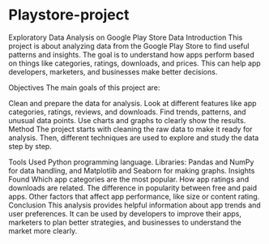 # Playstore-project
Exploratory Data Analysis on Google Play Store Data
Introduction
This project is about analyzing data from the Google Play Store to find useful patterns and insights. The goal is to understand how apps perform based on things like categories, ratings, downloads, and prices. This can help app developers, marketers, and businesses make better decisions.

Objectives
The main goals of this project are:

Clean and prepare the data for analysis.
Look at different features like app categories, ratings, reviews, and downloads.
Find trends, patterns, and unusual data points.
Use charts and graphs to clearly show the results.
Method
The project starts with cleaning the raw data to make it ready for analysis. Then, different techniques are used to explore and study the data step by step.

Tools Used
Python programming language.
Libraries: Pandas and NumPy for data handling, and Matplotlib and Seaborn for making graphs.
Insights Found
Which app categories are the most popular.
How app ratings and downloads are related.
The difference in popularity between free and paid apps.
Other factors that affect app performance, like size or content rating.
Conclusion
This analysis provides helpful information about app trends and user preferences. It can be used by developers to improve their apps, marketers to plan better strategies, and businesses to understand the market more clearly.

